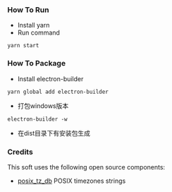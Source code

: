 ### How To Run ###


* Install yarn 
* Run command

```
yarn start
```

### How To Package ###

* Install electron-builder
```
yarn global add electron-builder
```
* 打包windows版本
```
electron-builder -w
```
* 在dist目录下有安装包生成

### Credits

This soft uses the following open source components:

* [posix_tz_db](https://github.com/nayarsystems/posix_tz_db) POSIX timezones strings
